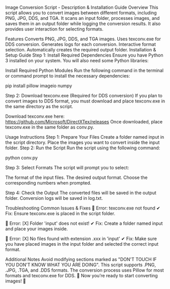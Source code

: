 Image Conversion Script - Description & Installation Guide Overview This script allows you to convert images between different formats, including PNG, JPG, DDS, and TGA. It scans an input folder, processes images, and saves them in an output folder while logging the conversion results. It also provides user interaction for selecting formats.

Features Converts PNG, JPG, DDS, and TGA images. Uses texconv.exe for DDS conversion. Generates logs for each conversion. Interactive format selection. Automatically creates the required output folder. Installation & Setup Guide Step 1: Install Required Dependencies Ensure you have Python 3 installed on your system. You will also need some Python libraries:

Install Required Python Modules Run the following command in the terminal or command prompt to install the necessary dependencies:

pip install pillow imageio numpy

Step 2: Download texconv.exe (Required for DDS conversion) If you plan to convert images to DDS format, you must download and place texconv.exe in the same directory as the script.

Download texconv.exe here: https://github.com/Microsoft/DirectXTex/releases Once downloaded, place texconv.exe in the same folder as conv.py.

Usage Instructions Step 1: Prepare Your Files Create a folder named input in the script directory. Place the images you want to convert inside the input folder. Step 2: Run the Script Run the script using the following command:

python conv.py

Step 3: Select Formats The script will prompt you to select:

The format of the input files. The desired output format. Choose the corresponding numbers when prompted.

Step 4: Check the Output The converted files will be saved in the output folder. Conversion logs will be saved in log.txt.

Troubleshooting Common Issues & Fixes 🔴 Error: texconv.exe not found ✔ Fix: Ensure texconv.exe is placed in the script folder.

🔴 Error: [X] Folder 'input' does not exist! ✔ Fix: Create a folder named input and place your images inside.

🔴 Error: [X] No files found with extension .xxx in 'input' ✔ Fix: Make sure you have placed images in the input folder and selected the correct input format.

Additional Notes Avoid modifying sections marked as "DON'T TOUCH IF YOU DON'T KNOW WHAT YOU ARE DOING". This script supports .PNG, .JPG, .TGA, and .DDS formats. The conversion process uses Pillow for most formats and texconv.exe for DDS. 🚀 Now you’re ready to start converting images! 🚀
